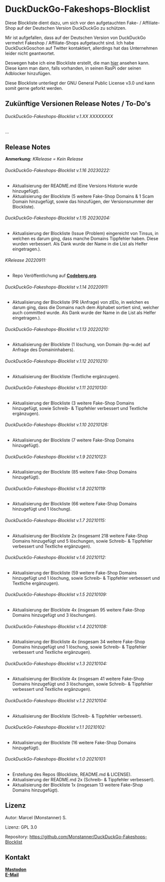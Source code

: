 # DuckDuckGo-Fakeshops-Blocklist
Diese Blockliste dient dazu, um sich vor den aufgetauchten Fake- / Affiliate-Shop auf der Deutschen Version DuckDuckGo zu schützen.

Mir ist aufgefallen, dass auf der Deutschen Version von DuckDuckGo vermehrt Fakeshop / Affiliate-Shops aufgetaucht sind. Ich habe DuckDuckGoschon auf Twitter kontaktiert, allerdings hat das Unternehmen leider nicht geantwortet.

Deswegen habe ich eine Blockliste erstellt, die man <a href="https://raw.githubusercontent.com/Monstanner/DuckDuckGo-Fakeshops-Blocklist/main/Blockliste">hier</A> ansehen kann. Diese kann man dann, falls vorhanden, in seinen RasPi oder seinen Adblocker hinzufügen.

Diese Blockliste unterliegt der GNU General Public License v3.0 und kann somit gerne geforkt werden.

## Zukünftige Versionen Release Notes / To-Do's

###### DuckDuckGo-Fakeshops-Blocklist v.1.XX XXXXXXXX

...

## Release Notes
**Anmerkung:** *KRelease = Kein Release*

###### DuckDuckGo-Fakeshops-Blocklist v.1.16 20230222:

* Aktualisierung der README.md (Eine Versions Historie wurde hinzugefügt).
* Aktualisierung der Blockliste (5 weitere Fake-Shop Domains & 1 Scam Domain hinzugefügt, sowie das hinzufügen, der Versionsnummer der Blockliste).

###### DuckDuckGo-Fakeshops-Blocklist v.1.15 20230204:

* Aktualisierung der Blockliste (Issue (Problem) eingereicht von Tinsus, in welchen es darum ging, dass manche Domains Tippfehler haben. Diese wurden verbessert. Als Dank wurde der Name in die List als Helfer eingetragen.).

###### KRelease 20220911:

* Repo Veröffentlichung auf <a href="https://codeberg.org/Monstanner/DuckDuckGo-Fakeshops-Blocklist"><strong>Codeberg.org</strong></a>.

###### DuckDuckGo-Fakeshops-Blocklist v.1.14 20220911:

* Aktualisierung der Blockliste (PR (Anfrage) von zlElo, in welchen es darum ging, dass die Domains nach dem Alphabet sortiert sind, welcher auch committed wurde. Als Dank wurde der Name in die List als Helfer eingetragen.).

###### DuckDuckGo-Fakeshops-Blocklist v.1.13 20220210:

* Aktualisierung der Blockliste (1 löschung, von Domain (hp-w.de) auf Anfrage des Domaininhabers).

###### DuckDuckGo-Fakeshops-Blocklist v.1.12 20210210:

* Aktualisierung der Blockliste (Textliche ergänzugen).

###### DuckDuckGo-Fakeshops-Blocklist v.1.11 20210130:

* Aktualisierung der Blockliste (3 weitere Fake-Shop Domains hinzugefügt, sowie Schreib- & Tippfehler verbessert und Textliche ergänzugen).

###### DuckDuckGo-Fakeshops-Blocklist v.1.10 20210126:

* Aktualisierung der Blockliste (7 weitere Fake-Shop Domains hinzugefügt).

###### DuckDuckGo-Fakeshops-Blocklist v.1.9 20210123:

* Aktualisierung der Blockliste (85 weitere Fake-Shop Domains hinzugefügt).

###### DuckDuckGo-Fakeshops-Blocklist v.1.8 20210119:

* Aktualisierung der Blockliste (66 weitere Fake-Shop Domains hinzugefügt und 1 löschung).

###### DuckDuckGo-Fakeshops-Blocklist v.1.7 20210115:

* Aktualisierung der Blockliste 2x (insgesamt 218 weitere Fake-Shop Domains hinzugefügt und 5 löschungen, sowie Schreib- & Tippfehler verbessert und Textliche ergänzugen).

###### DuckDuckGo-Fakeshops-Blocklist v.1.6 20210112:

* Aktualisierung der Blockliste (59 weitere Fake-Shop Domains hinzugefügt und 1 löschung, sowie Schreib- & Tippfehler verbessert und Textliche ergänzugen).

###### DuckDuckGo-Fakeshops-Blocklist v.1.5 20210109:

* Aktualisierung der Blockliste 4x (insgesam 95 weitere Fake-Shop Domains hinzugefügt und 3 löschungen).

###### DuckDuckGo-Fakeshops-Blocklist v.1.4 20210108:

* Aktualisierung der Blockliste 4x (insgesam 34 weitere Fake-Shop Domains hinzugefügt und 1 löschung, sowie Schreib- & Tippfehler verbessert und Textliche ergänzugen).

###### DuckDuckGo-Fakeshops-Blocklist v.1.3 20210104:

* Aktualisierung der Blockliste 4x (insgesam 41 weitere Fake-Shop Domains hinzugefügt und 3 löschungen, sowie Schreib- & Tippfehler verbessert und Textliche ergänzugen).

###### DuckDuckGo-Fakeshops-Blocklist v.1.2 20210104:

* Aktualisierung der Blockliste (Schreib- & Tippfehler verbessert).

###### DuckDuckGo-Fakeshops-Blocklist v.1.1 20210102:

* Aktualisierung der Blockliste (16 weitere Fake-Shop Domains hinzugefügt).

###### DuckDuckGo-Fakeshops-Blocklist v.1.0 20210101:

* Erstellung des Repos (Blockliste, README.md & LICENSE).
* Aktualisierung der README.md 2x (Schreib- & Tippfehler verbessert).
* Aktualisierung der Blockliste 1x (insgesam 13 weitere Fake-Shop Domains hinzugefügt).

## Lizenz

Autor: Marcel (Monstanner) S.

Lizenz: GPL 3.0

Repository: https://github.com/Monstanner/DuckDuckGo-Fakeshops-Blocklist

## Kontakt

<a href="https://mastodon.social/@monstanner"><strong>Mastodon</strong></a> <br>
<a href="mailto:monstanner@gmail.com"><strong>E-Mail</strong></a>
